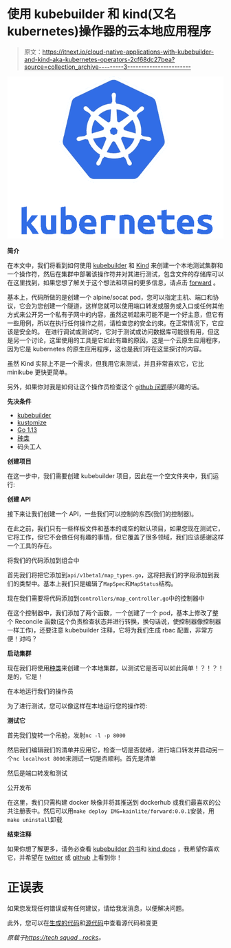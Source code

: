 # 使用 kubebuilder 和 kind(又名 kubernetes)操作器的云本地应用程序

> 原文：<https://itnext.io/cloud-native-applications-with-kubebuilder-and-kind-aka-kubernetes-operators-2cf68dc27bea?source=collection_archive---------3----------------------->

![](img/c69acf2ad8e24b3ba70c04ae714734c8.png)

**简介**

在本文中，我们将看到如何使用 [kubebuilder](https://github.com/kubernetes-sigs/kubebuilder) 和 [Kind](https://github.com/kubernetes-sigs/kind) 来创建一个本地测试集群和一个操作符，然后在集群中部署该操作符并对其进行测试，包含文件的存储库可以在这里找到，如果您想了解关于这个想法和项目的更多信息，请点击 [forward](https://github.com/kainlite/forward) 。

基本上，代码所做的是创建一个 alpine/socat pod，您可以指定主机、端口和协议，它会为您创建一个隧道，这样您就可以使用端口转发或服务或入口或任何其他方式来公开另一个私有子网中的内容，虽然这听起来可能不是一个好主意，但它有一些用例，所以在执行任何操作之前，请检查您的安全约束。在正常情况下，它应该是安全的。 在进行调试或测试时，它对于测试或访问数据库可能很有用，但这是另一个讨论，这里使用的工具是它如此有趣的原因，这是一个云原生应用程序，因为它是 kubernetes 的原生应用程序，这也是我们将在这里探讨的内容。

虽然 Kind 实际上不是一个需求，但我用它来测试，并且非常喜欢它，它比 minikube 更快更简单。

另外，如果你对我是如何让这个操作员检查这个 [github 问题](https://github.com/kubernetes/kubernetes/issues/72597)感兴趣的话。

**先决条件**

*   [kubebuilder](https://github.com/kubernetes-sigs/kubebuilder)
*   [kustomize](https://github.com/kubernetes-sigs/kustomize)
*   [Go 1.13](https://golang.org/dl/)
*   [种类](https://github.com/kubernetes-sigs/kind)
*   码头工人

**创建项目**

在这一步中，我们需要创建 kubebuilder 项目，因此在一个空文件夹中，我们运行:

**创建 API**

接下来让我们创建一个 API，一些我们可以控制的东西(我们的控制器)。

在此之前，我们只有一些样板文件和基本的或空的默认项目，如果您现在测试它，它将工作，但它不会做任何有趣的事情，但它覆盖了很多领域，我们应该感谢这样一个工具的存在。

将我们的代码添加到组合中

首先我们将把它添加到`api/v1beta1/map_types.go`，这将把我们的字段添加到我们的类型中。基本上我们只是编辑了`MapSpec`和`MapStatus`结构。

现在我们需要将代码添加到`controllers/map_controller.go`中的控制器中

在这个控制器中，我们添加了两个函数，一个创建了一个 pod，基本上修改了整个 Reconcile 函数(这个负责检查状态并进行转换，换句话说，使控制器像控制器一样工作)，还要注意 kubebuilder 注释，它将为我们生成 rbac 配置，非常方便！对吗？

**启动集群**

现在我们将使用[种类](https://github.com/kubernetes-sigs/kind)来创建一个本地集群，以测试它是否可以如此简单！？！？！是的，它是！

在本地运行我们的操作员

为了进行测试，您可以像这样在本地运行您的操作符:

**测试它**

首先我们旋转一个吊舱，发射`nc -l -p 8000`

然后我们编辑我们的清单并应用它，检查一切是否就绪，进行端口转发并启动另一个`nc localhost 8000`来测试一切是否顺利。首先是清单

然后是端口转发和测试

公开发布

在这里，我们只需构建 docker 映像并将其推送到 dockerhub 或我们最喜欢的公共注册表中。然后可以用`make deploy IMG=kainlite/forward:0.0.1`安装，用`make uninstall`卸载

**结束注释**

如果你想了解更多，请务必查看 [kubebuilder 的书](https://book.kubebuilder.io/)和 [kind docs](https://kind.sigs.k8s.io/docs/user/quick-start) ，我希望你喜欢它，并希望在 [twitter](https://twitter.com/kainlite) 或 [github](https://github.com/kainlite) 上看到你！

# 正误表

如果您发现任何错误或有任何建议，请给我发消息，以便解决问题。

此外，您可以在[生成的代码](https://github.com/kainlite/kainlite.github.io)和[源代码](https://github.com/kainlite/blog)中查看源代码和变更

*原载于*[*https://tech squad . rocks*](https://techsquad.rocks/blog/cloud_native_applications_with_kubebuilder_and_kind_aka_kubernetes_operators/)*。*